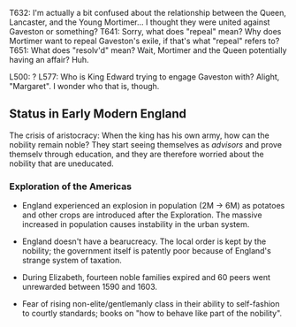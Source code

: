 T632: I'm actually a bit confused about the relationship between the
      Queen, Lancaster, and the Young Mortimer... I thought they were
      united against Gaveston or something?
T641: Sorry, what does "repeal" mean? Why does Mortimer want to repeal
      Gaveston's exile, if that's what "repeal" refers to?
T651: What does "resolv'd" mean?
Wait, Mortimer and the Queen potentially having an affair? Huh.

L500: ?
L577: Who is King Edward trying to engage Gaveston with?
      Alight, "Margaret". I wonder who that is, though.

## Status in Early Modern England

The crisis of aristocracy: When the king has his own army, how can the
nobility remain noble? They start seeing themselves as *advisors* and
prove themselv through education, and they are therefore worried about
the nobility that are uneducated.

### Exploration of the Americas

* England experienced an explosion in population (2M -> 6M) as potatoes
  and other crops are introduced after the Exploration. The massive
  increased in population causes instability in the urban system.

* England doesn't have a bearucreacy. The local order is kept by the
  nobility; the government itself is patently poor because of England's
  strange system of taxation.

* During Elizabeth, fourteen noble families expired and 60 peers went
  unrewarded between 1590 and 1603.

* Fear of rising non-elite/gentlemanly class in their ability to
  self-fashion to courtly standards; books on "how to behave like part
  of the nobility".



<!-- vim: tw=72 colorcolumn=73
-->

